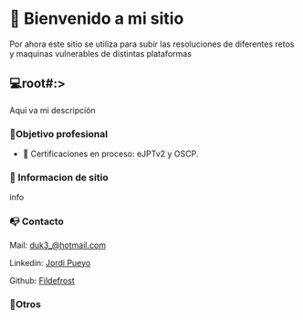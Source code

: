 
# 👋 Bienvenido a mi sitio

Por ahora este sitio se utiliza para subir las resoluciones de diferentes retos y maquinas vulnerables de distintas plataformas


## 💻root#:>

Aqui va mi descripción

### 👔Objetivo profesional

- 🔹 Certificaciones en proceso: eJPTv2 y OSCP.

### 🤝 Informacion de sitio

info

### 📭 Contacto

Mail:
[duk3_@hotmail.com](mailto:duk3_@hotmail.com)

Linkedin:
[Jordi Pueyo](www.linkedin.com/in/jordi-pueyo-cyber)


Github:
[Fildefrost](https://github.com/Fildefrost)



### 📌Otros






